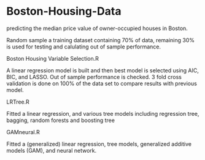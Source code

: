 # Boston-Housing-Data
predicting the median price value of owner-occupied houses in Boston.

Random sample a training dataset containing 70% of data, remaining 30% is used for testing and calulating out of sample performance.

Boston Housing Variable Selection.R

A linear regression model is built and then best model is selected using AIC, BIC, and LASSO.
Out of sample performance is checked.
3 fold cross validation is done on 100% of the data set to compare results with previous model.


LRTree.R



Fitted a linear regression, and various tree models including regression tree, bagging, random forests and boosting tree

GAMneural.R

Fitted a (generalized) linear regression, tree models, generalized additive models (GAM), and neural network.
